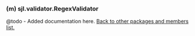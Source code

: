 ### (m) sjl.validator.RegexValidator
@todo - Added documentation here.
[Back to other packages and members list.](#other-packages-and-members)
